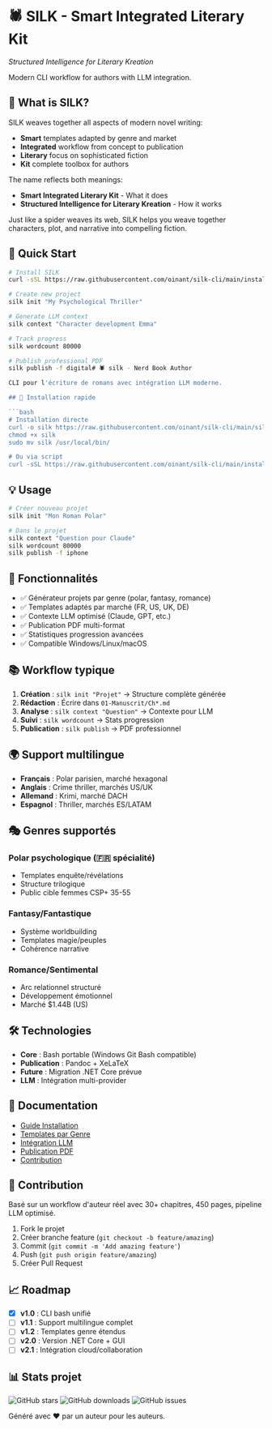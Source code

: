 # 🕷️ SILK - Smart Integrated Literary Kit
*Structured Intelligence for Literary Kreation*

Modern CLI workflow for authors with LLM integration.

## 🎯 What is SILK?

SILK weaves together all aspects of modern novel writing:
- **Smart** templates adapted by genre and market
- **Integrated** workflow from concept to publication  
- **Literary** focus on sophisticated fiction
- **Kit** complete toolbox for authors

The name reflects both meanings:
- **Smart Integrated Literary Kit** - What it does
- **Structured Intelligence for Literary Kreation** - How it works

Just like a spider weaves its web, SILK helps you weave together characters, plot, and narrative into compelling fiction.

## 🚀 Quick Start

```bash
# Install SILK
curl -sSL https://raw.githubusercontent.com/oinant/silk-cli/main/install.sh | bash

# Create new project  
silk init "My Psychological Thriller"

# Generate LLM context
silk context "Character development Emma"

# Track progress
silk wordcount 80000

# Publish professional PDF
silk publish -f digital# 🕷️ silk - Nerd Book Author

CLI pour l'écriture de romans avec intégration LLM moderne.

## 🚀 Installation rapide

```bash
# Installation directe
curl -o silk https://raw.githubusercontent.com/oinant/silk-cli/main/silk
chmod +x silk
sudo mv silk /usr/local/bin/

# Ou via script
curl -sSL https://raw.githubusercontent.com/oinant/silk-cli/main/install.sh | bash
```

## 💡 Usage

```bash
# Créer nouveau projet
silk init "Mon Roman Polar"

# Dans le projet  
silk context "Question pour Claude"
silk wordcount 80000
silk publish -f iphone
```

## 🎯 Fonctionnalités

- ✅ Générateur projets par genre (polar, fantasy, romance)
- ✅ Templates adaptés par marché (FR, US, UK, DE)
- ✅ Contexte LLM optimisé (Claude, GPT, etc.)
- ✅ Publication PDF multi-format
- ✅ Statistiques progression avancées
- ✅ Compatible Windows/Linux/macOS

## 📚 Workflow typique

1. **Création** : `silk init "Projet"` → Structure complète générée
2. **Rédaction** : Écrire dans `01-Manuscrit/Ch*.md`
3. **Analyse** : `silk context "Question"` → Contexte pour LLM
4. **Suivi** : `silk wordcount` → Stats progression
5. **Publication** : `silk publish` → PDF professionnel

## 🌍 Support multilingue

- **Français** : Polar parisien, marché hexagonal
- **Anglais** : Crime thriller, marchés US/UK  
- **Allemand** : Krimi, marché DACH
- **Espagnol** : Thriller, marchés ES/LATAM

## 🎭 Genres supportés

### Polar psychologique (🇫🇷 spécialité)
- Templates enquête/révélations
- Structure trilogique 
- Public cible femmes CSP+ 35-55

### Fantasy/Fantastique
- Système worldbuilding
- Templates magie/peuples
- Cohérence narrative

### Romance/Sentimental  
- Arc relationnel structuré
- Développement émotionnel
- Marché $1.44B (US)

## 🛠️ Technologies

- **Core** : Bash portable (Windows Git Bash compatible)
- **Publication** : Pandoc + XeLaTeX
- **Future** : Migration .NET Core prévue
- **LLM** : Intégration multi-provider

## 📖 Documentation

- [Guide Installation](docs/install.md)
- [Templates par Genre](docs/genres.md) 
- [Intégration LLM](docs/llm.md)
- [Publication PDF](docs/publish.md)
- [Contribution](CONTRIBUTING.md)

## 🤝 Contribution

Basé sur un workflow d'auteur réel avec 30+ chapitres, 450 pages, pipeline LLM optimisé.

1. Fork le projet
2. Créer branche feature (`git checkout -b feature/amazing`)
3. Commit (`git commit -m 'Add amazing feature'`)
4. Push (`git push origin feature/amazing`)
5. Créer Pull Request

## 📈 Roadmap

- [x] **v1.0** : CLI bash unifié
- [ ] **v1.1** : Support multilingue complet
- [ ] **v1.2** : Templates genre étendus
- [ ] **v2.0** : Version .NET Core + GUI
- [ ] **v2.1** : Intégration cloud/collaboration

## 📊 Stats projet

![GitHub stars](https://img.shields.io/github/stars/oinant/silk-cli)
![GitHub downloads](https://img.shields.io/github/downloads/oinant/silk-cli/total)
![GitHub issues](https://img.shields.io/github/issues/oinant/silk-cli)

Généré avec ❤️ par un auteur pour les auteurs.
